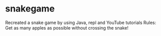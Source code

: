 # snakegame

Recreated a snake game by using Java, repl and YouTube tutorials 
Rules: Get as many apples as possible without crossing the snake!
